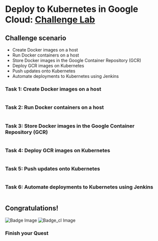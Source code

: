 # Deploy to Kubernetes in Google Cloud: [Challenge Lab](https://www.qwiklabs.com/focuses/10457?parent=catalog)

## Challenge scenario
- Create Docker images on a host
- Run Docker containers on a host
- Store Docker images in the Google Container Repository (GCR)
- Deploy GCR images on Kubernetes
- Push updates onto Kubernetes
- Automate deployments to Kubernetes using Jenkins


### Task 1: Create Docker images on a host

```

```

### Task 2: Run Docker containers on a host

```

```

### Task 3: Store Docker images in the Google Container Repository (GCR)
```

```

### Task 4: Deploy GCR images on Kubernetes
```

```
### Task 5: Push updates onto Kubernetes
```

```
### Task 6: Automate deployments to Kubernetes using Jenkins
```

```

## Congratulations!
![Badge Image](https://github.com/kkkkk317/qwiklabs-gcp/blob/main/img/Perform-Foundational-Infrastructure-Tasks-in-Google-Cloud.png) ![Badge_cl Image](https://github.com/kkkkk317/qwiklabs-gcp/blob/main/img/Perform-Foundational-Infrastructure-Tasks-in-Google-Cloud-cl.png)

### Finish your Quest


